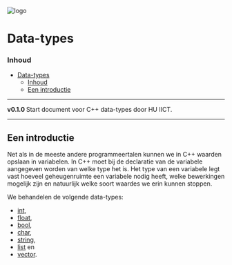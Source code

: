 ![logo](.svg) [](logo-id)

# Data-types[](title-id)

### Inhoud[](toc-id)

- [Data-types](#data-types)
    - [Inhoud](#inhoud)
  - [Een introductie](#een-introductie)

---

**v0.1.0 [](version-id)** Start document voor C++ data-types door HU IICT[](author-id).

---

## Een introductie

Net als in de meeste andere programmeertalen kunnen we in C++ waarden opslaan in variabelen. In C++ moet bij de declaratie van de variabele aangegeven worden van welke type het is. Het type van een variabele legt vast hoeveel geheugenruimte een variabele nodig heeft, welke bewerkingen mogelijk zijn en natuurlijk welke soort waardes we erin kunnen stoppen.

We behandelen de volgende data-types:
- [int](../data-types/int/README.md),
 - [float](../data-types/float/README.md),
 - [bool](../data-types/bool/README.md), 
 - [char](../data-types/char/README.md),
 - [string](../data-types/string/README.md),
 - [list](../data-types/list/README.md) en
 - [vector](../data-types/vector/README.md).
